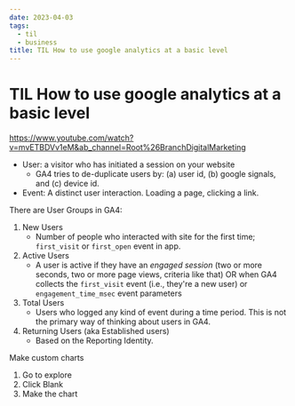 ```yaml
---
date: 2023-04-03
tags:
  - til
  - business
title: TIL How to use google analytics at a basic level
---
```


# TIL How to use google analytics at a basic level

https://www.youtube.com/watch?v=mvETBDVv1eM&ab_channel=Root%26BranchDigitalMarketing

- User: a visitor who has initiated a session on your website
  - GA4 tries to de-duplicate users by: (a) user id, (b) google signals, and (c) device id.
- Event: A distinct user interaction. Loading a page, clicking a link.

There are User Groups in GA4:

1.  New Users
    - Number of people who interacted with site for the first time; `first_visit` or `first_open` event in app.
2.  Active Users
    - A user is active if they have an _engaged session_ (two or more seconds, two or more page views, criteria like that) OR when GA4 collects the `first_visit` event (i.e., they're a new user) or `engagement_time_msec` event parameters
3.  Total Users
    - Users who logged any kind of event during a time period. This is not the primary way of thinking about users in GA4.
4.  Returning Users (aka Established users)
    - Based on the Reporting Identity.

Make custom charts

1. Go to explore
2. Click Blank
3. Make the chart
